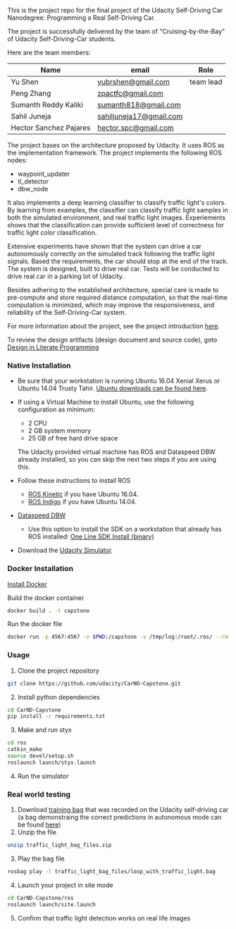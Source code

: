 
This is the project repo for the final project of the Udacity Self-Driving Car Nanodegree: 
Programming a Real Self-Driving Car. 

The project is successfully delivered by the team of "Cruising-by-the-Bay" of Udacity Self-Driving-Car students. 

Here are the team members:


Name                   | email                    | Role
-----------------------|--------------------------|-------
Yu Shen                | yubrshen@gmail.com       | team lead
Peng Zhang             | zpactfc@gmail.com        | 
Sumanth Reddy Kaliki   | sumanth818@gmail.com     |
Sahil Juneja           | sahiljuneja17@gmail.com  |
Hector Sanchez Pajares | hector.spc@gmail.com     |


The project bases on the architecture proposed by Udacity. It uses ROS as the implementation framework. The project implements the following ROS nodes:

- waypoint_updater
- tl_detector
- dbw_node

It also implements a deep learning classifier to classify traffic light's colors. By learning from examples, the classifier can classify 
traffic light samples in both the simulated environment, and real traffic light images. Experiements shows that the classification can provide 
sufficient level of correctness for traffic light color classification. 

Extensive experiments have shown that the system can drive a car autonomously correctly on the simulated track
following the traffic light signals. Based the requirements, the car should stop at the end of the 
track. The system is designed, built to drive real car. Tests will be conducted to drive real car in a parking lot of Udacity. 

Besides adhering to the established architecture, special care is made to pre-compute and store required distance computation, 
so that the real-time computation is minimized, which may improve the responsiveness, and reliability of the Self-Driving-Car system.

For more information about the project, see the project introduction [here](https://classroom.udacity.com/nanodegrees/nd013/parts/6047fe34-d93c-4f50-8336-b70ef10cb4b2/modules/e1a23b06-329a-4684-a717-ad476f0d8dff/lessons/462c933d-9f24-42d3-8bdc-a08a5fc866e4/concepts/5ab4b122-83e6-436d-850f-9f4d26627fd9).

To review the design artifacts (design document and source code), goto [Design in Literate Programming](./capstone-workbook.org)

### Native Installation

* Be sure that your workstation is running Ubuntu 16.04 Xenial Xerus or Ubuntu 14.04 Trusty Tahir. [Ubuntu downloads can be found here](https://www.ubuntu.com/download/desktop).
* If using a Virtual Machine to install Ubuntu, use the following configuration as minimum:
  * 2 CPU
  * 2 GB system memory
  * 25 GB of free hard drive space

  The Udacity provided virtual machine has ROS and Dataspeed DBW already installed, so you can skip the next two steps if you are using this.

* Follow these instructions to install ROS
  * [ROS Kinetic](http://wiki.ros.org/kinetic/Installation/Ubuntu) if you have Ubuntu 16.04.
  * [ROS Indigo](http://wiki.ros.org/indigo/Installation/Ubuntu) if you have Ubuntu 14.04.
* [Dataspeed DBW](https://bitbucket.org/DataspeedInc/dbw_mkz_ros)
  * Use this option to install the SDK on a workstation that already has ROS installed: [One Line SDK Install (binary)](https://bitbucket.org/DataspeedInc/dbw_mkz_ros/src/81e63fcc335d7b64139d7482017d6a97b405e250/ROS_SETUP.md?fileviewer=file-view-default)
* Download the [Udacity Simulator](https://github.com/udacity/CarND-Capstone/releases/tag/v1.2).

### Docker Installation
[Install Docker](https://docs.docker.com/engine/installation/)

Build the docker container
```bash
docker build . -t capstone
```

Run the docker file
```bash
docker run -p 4567:4567 -v $PWD:/capstone -v /tmp/log:/root/.ros/ --rm -it capstone
```

### Usage

1. Clone the project repository
```bash
git clone https://github.com/udacity/CarND-Capstone.git
```

2. Install python dependencies
```bash
cd CarND-Capstone
pip install -r requirements.txt
```
3. Make and run styx
```bash
cd ros
catkin_make
source devel/setup.sh
roslaunch launch/styx.launch
```
4. Run the simulator

### Real world testing
1. Download [training bag](https://drive.google.com/file/d/0B2_h37bMVw3iYkdJTlRSUlJIamM/view?usp=sharing) that was recorded on the Udacity self-driving car (a bag demonstraing the correct predictions in autonomous mode can be found [here](https://drive.google.com/open?id=0B2_h37bMVw3iT0ZEdlF4N01QbHc))
2. Unzip the file
```bash
unzip traffic_light_bag_files.zip
```
3. Play the bag file
```bash
rosbag play -l traffic_light_bag_files/loop_with_traffic_light.bag
```
4. Launch your project in site mode
```bash
cd CarND-Capstone/ros
roslaunch launch/site.launch
```
5. Confirm that traffic light detection works on real life images
